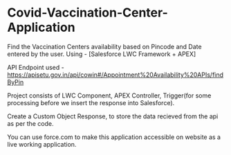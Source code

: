 # Covid-Vaccination-Center-Application
Find the Vaccination Centers availability based on Pincode and Date entered by the user. Using - [Salesforce LWC Framework +  APEX]

API Endpoint used -  https://apisetu.gov.in/api/cowin#/Appointment%20Availability%20APIs/findByPin

Project consists of LWC Component, APEX Controller, Trigger(for some processing before we insert the response into Salesforce).

Create a Custom Object Response, to store the data recieved from the api as per the code.

You can use force.com to make this application accessible on website as a live working application.
